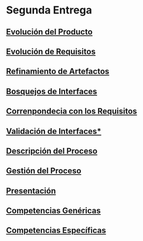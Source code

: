 # Segunda Entrega
[Evolución del Producto](https://github.com/MateoAlejandroCaamalTencle/HABIT/blob/SegundaEntrega/HABIT%2B/Evoluci%C3%B3n%20Del%20Producto.md)
-
[Evolución de Requisitos](https://github.com/MateoAlejandroCaamalTencle/HABIT/blob/SegundaEntrega/HABIT%2B/Evoluci%C3%B3n%20De%20Requisitos.md) 
-
[Refinamiento de Artefactos]()
-
[Bosquejos de Interfaces](https://github.com/MateoAlejandroCaamalTencle/HABIT/blob/SegundaEntrega/HABIT%2B/Bosquejo%20De%20Interfaces.md)
-
[Correnpondecia con los Requisitos]()
-
[Validación de Interfaces*]()
-
[Descripción del Proceso](https://github.com/MateoAlejandroCaamalTencle/HABIT/blob/SegundaEntrega/HABIT%2B/Descripci%C3%B3n%20Del%20Proceso.md)
-
[Gestión del Proceso](https://github.com/MateoAlejandroCaamalTencle/HABIT/blob/SegundaEntrega/HABIT%2B/Gesti%C3%B3n%20Del%20Proceso.md)
-
[Presentación]()
-
[Competencias Genéricas](https://github.com/MateoAlejandroCaamalTencle/HABIT/blob/SegundaEntrega/HABIT%2B/Competencias%20Gen%C3%A9ricas.md)
-
[Competencias Específicas](https://github.com/MateoAlejandroCaamalTencle/HABIT/blob/SegundaEntrega/HABIT%2B/Competencias%20Espec%C3%ADficas.md)
-
